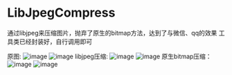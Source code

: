 # LibJpegCompress
通过libjpeg来压缩图片，抛弃了原生的bitmap方法，达到了与微信、qq的效果
工具类已经封装好，自行调用即可


原图:
![image](https://github.com/xiaoqiAndroid/LibJpegCompress/blob/master/resource/%E5%8E%9F%E5%9B%BE.jpg)
![image](https://github.com/xiaoqiAndroid/LibJpegCompress/blob/master/resource/1.png)
libjpeg压缩:
![image](https://github.com/xiaoqiAndroid/LibJpegCompress/blob/master/resource/libjpeg.jpg)
![image](https://github.com/xiaoqiAndroid/LibJpegCompress/blob/master/resource/2.png)
原生bitmap压缩：
![image](https://github.com/xiaoqiAndroid/LibJpegCompress/blob/master/resource/bitmap.jpg)
![image](https://github.com/xiaoqiAndroid/LibJpegCompress/blob/master/resource/3.png)
